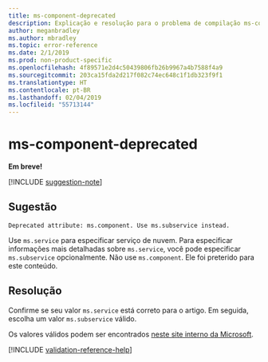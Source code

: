 ```yaml
---
title: ms-component-deprecated
description: Explicação e resolução para o problema de compilação ms-component-deprecated de Docs
author: meganbradley
ms.author: mbradley
ms.topic: error-reference
ms.date: 2/1/2019
ms.prod: non-product-specific
ms.openlocfilehash: 4f89571e2d4c50439806fb26b9967a4b7588f4a9
ms.sourcegitcommit: 203ca15fda2d217f082c74ec648c1f1db323f9f1
ms.translationtype: HT
ms.contentlocale: pt-BR
ms.lasthandoff: 02/04/2019
ms.locfileid: "55713144"
---
```

# <a name="ms-component-deprecated"></a>ms-component-deprecated

**Em breve!**

[!INCLUDE [suggestion-note](includes/suggestion-note.md)]

## <a name="suggestion"></a>Sugestão

`Deprecated attribute: ms.component. Use ms.subservice instead.`

Use `ms.service` para especificar serviço de nuvem. Para especificar informações mais detalhadas sobre `ms.service`, você pode especificar `ms.subservice` opcionalmente. Não use `ms.component`. Ele foi preterido para este conteúdo.

## <a name="resolution"></a>Resolução

Confirme se seu valor `ms.service` está correto para o artigo. Em seguida, escolha um valor `ms.subservice` válido.

Os valores válidos podem ser encontrados [neste site interno da Microsoft](https://docsmetadatatool.azurewebsites.net/whitelists).

<!--make sure to add this file to your includes folder and verify the path-->
[!INCLUDE [validation-reference-help](includes/validation-reference-help.md)]
